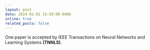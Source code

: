 ```yaml
---
layout: post
date: 2024-02-01 15:59:00-0400
inline: true
related_posts: false
---
```


One paper is accepted by IEEE Transactions on Neural Networks and Learning Systems **(TNNLS)**.
